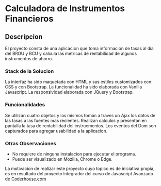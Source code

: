 # Calculadora de Instrumentos Financieros

## Descripcion

El proyecto consta de una aplicacion que toma informacion de tasas al dia del BROU y BCU y calcula las metricas de rentabilidad de algunos instrumentos de ahorro.

### Stack de la Solucion
La interfaz ha sido maquetada con HTML y sus estilos customizados con CSS y con Bootstrap.
La funcionalidad ha sido elaborada con Vanilla Javascript. 
La responsividad elaborada con JQuery y Bootstrap.

### Funcionalidades
Se utilizan cuatro objetos y los mismos toman a traves un Ajax los datos de las tasas a las fuentes mas recientes.
Realizan calculos y presentan en pantalla la tasa de rentabilidad del instrucmentos.
Los eventos del Dom son capturados para agregar usabilidad a la aplicacion.

### Otras Observaciones
- No requiere de ninguna instalacion para ejecutar el programa. 
- Puede ser visualizado en Mozilla, Chrome o Edge.


La motivacion de realizar este proyecto cuyo topico es de iniciativa propia, es en resultado del proyecto Integrador del curso de Javascript Avanzado de [Coderhouse.com](https://coderhouse.com.uy)
